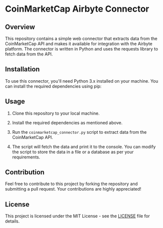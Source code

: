 # CoinMarketCap Airbyte Connector

## Overview

This repository contains a simple web connector that extracts data from the CoinMarketCap API and makes it available for integration with the Airbyte platform. The connector is written in Python and uses the requests library to fetch data from the API.

## Installation

To use this connector, you'll need Python 3.x installed on your machine. You can install the required dependencies using pip:


## Usage

1. Clone this repository to your local machine.
2. Install the required dependencies as mentioned above.
3. Run the `coinmarketcap_connector.py` script to extract data from the CoinMarketCap API.


4. The script will fetch the data and print it to the console. You can modify the script to store the data in a file or a database as per your requirements.

## Contribution

Feel free to contribute to this project by forking the repository and submitting a pull request. Your contributions are highly appreciated!

## License

This project is licensed under the MIT License - see the [LICENSE](LICENSE) file for details.
